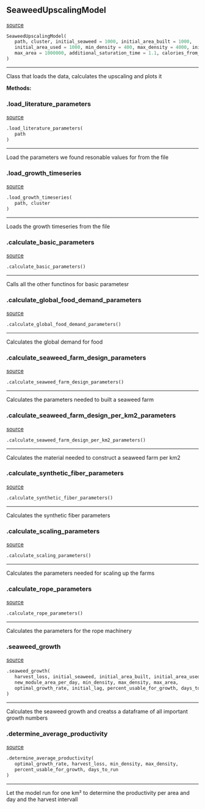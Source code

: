 #


## SeaweedUpscalingModel
[source](https://github.com/allfed/Seaweed-Upscaling-Model/blob/master/src/upscaling_model.py/#L9)
```python 
SeaweedUpscalingModel(
   path, cluster, initial_seaweed = 1000, initial_area_built = 1000,
   initial_area_used = 1000, min_density = 400, max_density = 4000, initial_lag = 0,
   max_area = 1000000, additional_saturation_time = 1.1, calories_from_seaweed = 20
)
```


---
Class that loads the data, calculates the upscaling and plots it


**Methods:**


### .load_literature_parameters
[source](https://github.com/allfed/Seaweed-Upscaling-Model/blob/master/src/upscaling_model.py/#L61)
```python
.load_literature_parameters(
   path
)
```

---
Load the parameters we found resonable values for from the file

### .load_growth_timeseries
[source](https://github.com/allfed/Seaweed-Upscaling-Model/blob/master/src/upscaling_model.py/#L73)
```python
.load_growth_timeseries(
   path, cluster
)
```

---
Loads the growth timeseries from the file

### .calculate_basic_parameters
[source](https://github.com/allfed/Seaweed-Upscaling-Model/blob/master/src/upscaling_model.py/#L80)
```python
.calculate_basic_parameters()
```

---
Calls all the other functinos for basic parametesr

### .calculate_global_food_demand_parameters
[source](https://github.com/allfed/Seaweed-Upscaling-Model/blob/master/src/upscaling_model.py/#L91)
```python
.calculate_global_food_demand_parameters()
```

---
Calculates the global demand for food

### .calculate_seaweed_farm_design_parameters
[source](https://github.com/allfed/Seaweed-Upscaling-Model/blob/master/src/upscaling_model.py/#L108)
```python
.calculate_seaweed_farm_design_parameters()
```

---
Calculates the parameters needed to built a seaweed farm

### .calculate_seaweed_farm_design_per_km2_parameters
[source](https://github.com/allfed/Seaweed-Upscaling-Model/blob/master/src/upscaling_model.py/#L121)
```python
.calculate_seaweed_farm_design_per_km2_parameters()
```

---
Calculates the material needed to construct a seaweed farm per km2

### .calculate_synthetic_fiber_parameters
[source](https://github.com/allfed/Seaweed-Upscaling-Model/blob/master/src/upscaling_model.py/#L161)
```python
.calculate_synthetic_fiber_parameters()
```

---
Calculates the synthetic fiber parameters

### .calculate_scaling_parameters
[source](https://github.com/allfed/Seaweed-Upscaling-Model/blob/master/src/upscaling_model.py/#L169)
```python
.calculate_scaling_parameters()
```

---
Calculates the parameters needed for scaling up the farms

### .calculate_rope_parameters
[source](https://github.com/allfed/Seaweed-Upscaling-Model/blob/master/src/upscaling_model.py/#L178)
```python
.calculate_rope_parameters()
```

---
Calculates the parameters for the rope machinery

### .seaweed_growth
[source](https://github.com/allfed/Seaweed-Upscaling-Model/blob/master/src/upscaling_model.py/#L221)
```python
.seaweed_growth(
   harvest_loss, initial_seaweed, initial_area_built, initial_area_used,
   new_module_area_per_day, min_density, max_density, max_area,
   optimal_growth_rate, initial_lag, percent_usable_for_growth, days_to_run
)
```

---
Calculates the seaweed growth and creatss a dataframe of all important
growth numbers

### .determine_average_productivity
[source](https://github.com/allfed/Seaweed-Upscaling-Model/blob/master/src/upscaling_model.py/#L325)
```python
.determine_average_productivity(
   optimal_growth_rate, harvest_loss, min_density, max_density,
   percent_usable_for_growth, days_to_run
)
```

---
Let the model run for one km² to determine the productivity
per area and day and the harvest intervall
